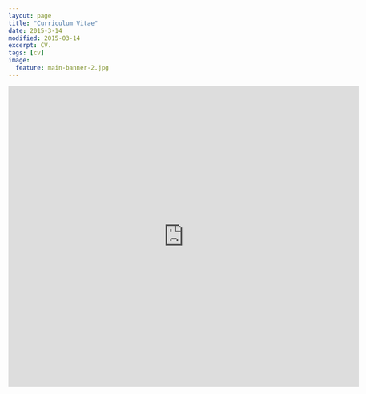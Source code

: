 ```yaml
---
layout: page
title: "Curriculum Vitae"
date: 2015-3-14
modified: 2015-03-14
excerpt: CV.
tags: [cv]
image:
  feature: main-banner-2.jpg
---
```


<iframe src="https://docs.google.com/viewer?srcid=0B3cbZjuF17TrdWlXc0FTb0pGUG8&pid=explorer&efh=false&a=v&chrome=false&embedded=true" 
width="700" 
height="600" 
style="border: none;"> </iframe>
